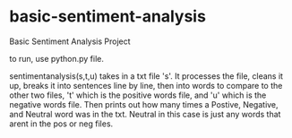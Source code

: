 # basic-sentiment-analysis
Basic Sentiment Analysis Project

to run, use python.py file.

sentimentanalysis(s,t,u) takes in a txt file 's'. 
It processes the file, cleans it up,
breaks it into sentences line by line, then into words to compare to the other 
two files, 't' which is the positive words file, and 'u' which is the negative words file.
Then prints out how many times a Postive, Negative, and Neutral word was in the txt.
Neutral in this case is just any words that arent in the pos or neg files.

